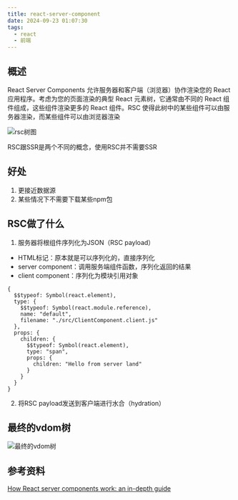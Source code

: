 ```yaml
---
title: react-server-component
date: 2024-09-23 01:07:30
tags:
  - react
  - 前端
---
```


## 概述
React Server Components 允许服务器和客户端（浏览器）协作渲染您的 React 应用程序。考虑为您的页面渲染的典型 React 元素树，它通常由不同的 React 组件组成，这些组件渲染更多的 React 组件。RSC 使得此树中的某些组件可以由服务器渲染，而某些组件可以由浏览器渲染

![rsc树图](react-server-components.png)

RSC跟SSR是两个不同的概念，使用RSC并不需要SSR

## 好处
1. 更接近数据源
2. 某些情况下不需要下载某些npm包

## RSC做了什么
1. 服务器将根组件序列化为JSON（RSC payload）
  - HTML标记：原本就是可以序列化的，直接序列化
  - server component：调用服务端组件函数，序列化返回的结果
  - client component：序列化为模块引用对象
  ```
  {
    $$typeof: Symbol(react.element),
    type: {
      $$typeof: Symbol(react.module.reference),
      name: "default",
      filename: "./src/ClientComponent.client.js"
    },
    props: {
      children: {
        $$typeof: Symbol(react.element),
        type: "span",
        props: {
          children: "Hello from server land"
        }
      }
    }
  }
  ```
2. 将RSC payload发送到客户端进行水合（hydration）

## 最终的vdom树
![最终的vdom树](react-server-components-client.png)


## 参考资料
[How React server components work: an in-depth guide](https://www.plasmic.app/blog/how-react-server-components-work)